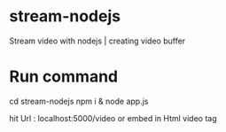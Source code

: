 # stream-nodejs
Stream video with nodejs | creating video buffer


# Run command 
  cd stream-nodejs
  npm i & node app.js
  
  
  hit Url : localhost:5000/video or embed in Html video tag
